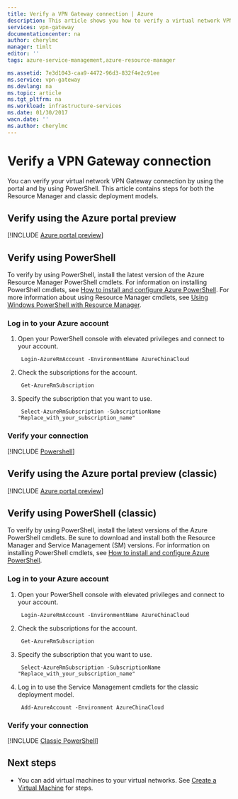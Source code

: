 ```yaml
---
title: Verify a VPN Gateway connection | Azure
description: This article shows you how to verify a virtual network VPN Gateway connection.
services: vpn-gateway
documentationcenter: na
author: cherylmc
manager: timlt
editor: ''
tags: azure-service-management,azure-resource-manager

ms.assetid: 7e3d1043-caa9-4472-96d3-832f4e2c91ee
ms.service: vpn-gateway
ms.devlang: na
ms.topic: article
ms.tgt_pltfrm: na
ms.workload: infrastructure-services
ms.date: 01/30/2017
wacn.date: ''
ms.author: cherylmc
---
```


# Verify a VPN Gateway connection
You can verify your virtual network VPN Gateway connection by using the portal and by using PowerShell. This article contains steps for both the Resource Manager and classic deployment models.

## Verify using the Azure portal preview

[!INCLUDE [Azure portal preview](../../includes/vpn-gateway-verify-connection-portal-rm-include.md)]

## Verify using PowerShell

To verify by using PowerShell, install the latest version of the Azure Resource Manager PowerShell cmdlets. For information on installing PowerShell cmdlets, see [How to install and configure Azure PowerShell](https://docs.microsoft.com/powershell/azureps-cmdlets-docs). For more information about using Resource Manager cmdlets, see [Using Windows PowerShell with Resource Manager](../azure-resource-manager/powershell-azure-resource-manager.md).

### Log in to your Azure account
1. Open your PowerShell console with elevated privileges and connect to your account.

        Login-AzureRmAccount -EnvironmentName AzureChinaCloud
2. Check the subscriptions for the account.

        Get-AzureRmSubscription 
3. Specify the subscription that you want to use.

        Select-AzureRmSubscription -SubscriptionName "Replace_with_your_subscription_name"

### Verify your connection

[!INCLUDE [Powershell](../../includes/vpn-gateway-verify-connection-ps-rm-include.md)]

## Verify using the Azure portal preview (classic)
[!INCLUDE [Azure portal preview](../../includes/vpn-gateway-verify-connection-azureportal-classic-include.md)]

## Verify using PowerShell (classic)
To verify by using PowerShell, install the latest versions of the Azure PowerShell cmdlets. Be sure to download and install both the Resource Manager and Service Management (SM) versions. For information on installing PowerShell cmdlets, see [How to install and configure Azure PowerShell](https://docs.microsoft.com/powershell/azureps-cmdlets-docs). 

### Log in to your Azure account
1. Open your PowerShell console with elevated privileges and connect to your account.

        Login-AzureRmAccount -EnvironmentName AzureChinaCloud
2. Check the subscriptions for the account.

        Get-AzureRmSubscription 
3. Specify the subscription that you want to use.

        Select-AzureRmSubscription -SubscriptionName "Replace_with_your_subscription_name"
4. Log in to use the Service Management cmdlets for the classic deployment model.

        Add-AzureAccount -Environment AzureChinaCloud

### Verify your connection
[!INCLUDE [Classic PowerShell](../../includes/vpn-gateway-verify-connection-ps-classic-include.md)]

## Next steps
* You can add virtual machines to your virtual networks. See [Create a Virtual Machine](../virtual-machines/virtual-machines-windows-hero-tutorial.md?toc=%2fazure%2fvirtual-machines%2fwindows%2ftoc.json) for steps.